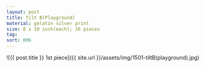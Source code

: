 ```yaml
---
layout: post
title: Tilt B(Playground)
material: gelatin silver print
size: 8 x 10 inch(each); 16 pieces
tag:
sort: 006
---
```


![{{ post.title }} 1st piece]({{ site.url }}/assets/img/1501-tiltB(playground).jpg)
